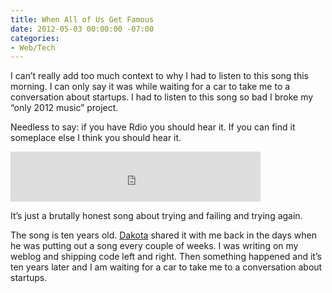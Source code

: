 ```yaml
---
title: When All of Us Get Famous
date: 2012-05-03 00:00:00 -07:00
categories:
- Web/Tech
---
```


<p>I can’t really add too much context to why I had to listen to this song this morning. I can only say it was while waiting for a car to take me to a conversation about startups. I had to listen to this song so bad I broke my “only 2012 music” project. </p>

<p>Needless to say: if you have Rdio you should hear it. If you can find it someplace else I think you should hear it.</p>

<iframe width="400" height="80" src="http://rd.io/i/QF0jK1JkNw" frameborder="0"></iframe>

<p>It’s just a brutally honest song about trying and failing and trying again.</p>

<p>The song is ten years old. <a href="http://dakotasmith.org/">Dakota</a> shared it with me back in the days when he was putting out a song every couple of weeks. I was writing on my weblog and shipping code left and right. Then something happened and it’s ten years later and I am waiting for a car to take me to a conversation about startups.</p>
